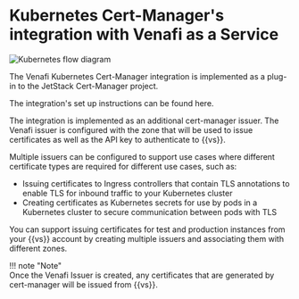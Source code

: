 # Kubernetes Cert-Manager's integration with Venafi as a Service

![Kubernetes flow diagram](Kubernetes_flow_diagram.png)

The Venafi Kubernetes Cert-Manager integration is implemented as a plug-in to
the JetStack Cert-Manager project.

The integration's set up instructions can be found here.

The integration is implemented as an additional cert-manager issuer. The Venafi
issuer is configured with the zone that will be used to issue certificates as
well as the API key to authenticate to {{vs}}.

Multiple issuers can be configured to support use cases where different
certificate types are required for different use cases, such as:

* Issuing certificates to Ingress controllers that contain TLS annotations to
  enable TLS for inbound traffic to your Kubernetes cluster
* Creating certificates as Kubernetes secrets for use by pods in a Kubernetes
  cluster to secure communication between pods with TLS

You can support issuing certificates for test and production instances from your
{{vs}} account by creating multiple issuers and associating them with
different zones.

!!! note "Note"  
    Once the Venafi Issuer is created, any certificates that are generated by
    cert-manager will be issued from {{vs}}.
